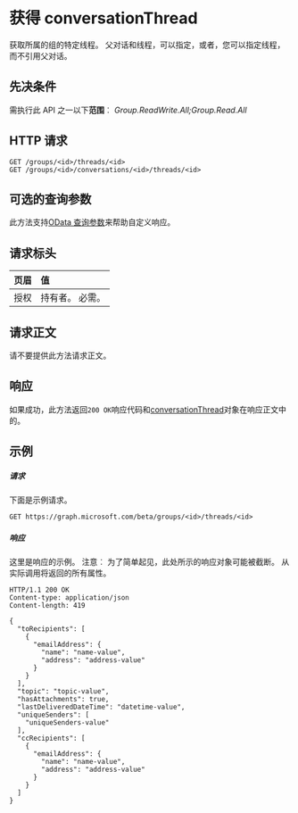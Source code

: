 # <a name="get-conversationthread"></a>获得 conversationThread

获取所属的组的特定线程。 父对话和线程，可以指定，或者，您可以指定线程，而不引用父对话。 
## <a name="prerequisites"></a>先决条件
需执行此 API 之一以下**范围**︰ *Group.ReadWrite.All;Group.Read.All*

## <a name="http-request"></a>HTTP 请求
<!-- { "blockType": "ignored" } -->
```http
GET /groups/<id>/threads/<id>
GET /groups/<id>/conversations/<id>/threads/<id>

```
## <a name="optional-query-parameters"></a>可选的查询参数
此方法支持[OData 查询参数](http://graph.microsoft.io/docs/overview/query_parameters)来帮助自定义响应。
## <a name="request-headers"></a>请求标头
| 页眉       | 值 |
|:---------------|:--------|
| 授权  | 持有者<token>。 必需。  |

## <a name="request-body"></a>请求正文
请不要提供此方法请求正文。
## <a name="response"></a>响应
如果成功，此方法返回`200 OK`响应代码和[conversationThread](../resources/conversationthread.md)对象在响应正文中的。
## <a name="example"></a>示例
##### <a name="request"></a>请求
下面是示例请求。
<!-- {
  "blockType": "request",
  "name": "get_conversationthread"
}-->
```http
GET https://graph.microsoft.com/beta/groups/<id>/threads/<id>
```
##### <a name="response"></a>响应
这里是响应的示例。 注意︰ 为了简单起见，此处所示的响应对象可能被截断。 从实际调用将返回的所有属性。
<!-- {
  "blockType": "response",
  "truncated": true,
  "@odata.type": "microsoft.graph.conversationThread"
} -->
```http
HTTP/1.1 200 OK
Content-type: application/json
Content-length: 419

{
  "toRecipients": [
    {
      "emailAddress": {
        "name": "name-value",
        "address": "address-value"
      }
    }
  ],
  "topic": "topic-value",
  "hasAttachments": true,
  "lastDeliveredDateTime": "datetime-value",
  "uniqueSenders": [
    "uniqueSenders-value"
  ],
  "ccRecipients": [
    {
      "emailAddress": {
        "name": "name-value",
        "address": "address-value"
      }
    }
  ]
}
```

<!-- uuid: 8fcb5dbc-d5aa-4681-8e31-b001d5168d79
2015-10-25 14:57:30 UTC -->
<!-- {
  "type": "#page.annotation",
  "description": "Get conversationThread",
  "keywords": "",
  "section": "documentation",
  "tocPath": ""
}-->
